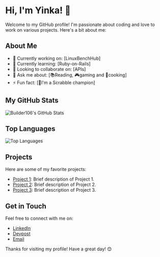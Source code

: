 # Hi, I'm Yinka! 👋

Welcome to my GitHub profile! I'm passionate about coding and love to work on various projects. Here's a bit about me:

## About Me

- 🔭 Currently working on: [LinuxBenchHub]
- 🌱 Currently learning: [Ruby-on-Rails]
- 👯 Looking to collaborate on: [APIs]
- 💬 Ask me about: [📚Reading, 🎮gaming and 🍳cooking]
- ⚡ Fun fact: [🎲I'm a Scrabble champion]

## My GitHub Stats

![Builder106's GitHub Stats](https://github-readme-stats.vercel.app/api?username=Builder106&show_icons=true&theme=radical)

## Top Languages

![Top Languages](https://github-readme-stats.vercel.app/api/top-langs/?username=Builder106&layout=compact&theme=radical)

## Projects

Here are some of my favorite projects:

- [Project 1](https://github.com/Builder106/Project1): Brief description of Project 1.
- [Project 2](https://github.com/Builder106/Project2): Brief description of Project 2.
- [Project 3](https://github.com/Builder106/Project3): Brief description of Project 3.

## Get in Touch

Feel free to connect with me on:

- [LinkedIn](https://www.linkedin.com/in/yinka-vaughan)
- [Devpost](https://devpost.com/olayinkav)
- [Email](mailto:vaughanolayinka@gmail.com)

Thanks for visiting my profile! Have a great day! 😊
